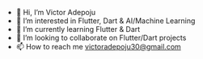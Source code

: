 - 👋 Hi, I’m Victor Adepoju
- 👀 I’m interested in Flutter, Dart & AI/Machine Learning
- 🌱 I’m currently learning Flutter & Dart
- 💞️ I’m looking to collaborate on Flutter/Dart projects
- 📫 How to reach me victoradepoju30@gmail.com

<!---
victoradepoju/victoradepoju is a ✨ special ✨ repository because its `README.md` (this file) appears on your GitHub profile.
You can click the Preview link to take a look at your changes.
--->

